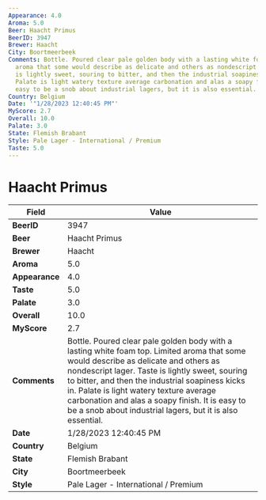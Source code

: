 ```yaml
---
Appearance: 4.0
Aroma: 5.0
Beer: Haacht Primus
BeerID: 3947
Brewer: Haacht
City: Boortmeerbeek
Comments: Bottle. Poured clear pale golden body with a lasting white foam top. Limited
  aroma that some would describe as delicate and others as nondescript lager. Taste
  is lightly sweet, souring to bitter, and then the industrial soapiness kicks in.
  Palate is light watery texture average carbonation and alas a soapy finish. It is
  easy to be a snob about industrial lagers, but it is also essential.
Country: Belgium
Date: '"1/28/2023 12:40:45 PM"'
MyScore: 2.7
Overall: 10.0
Palate: 3.0
State: Flemish Brabant
Style: Pale Lager - International / Premium
Taste: 5.0
---
```


# Haacht Primus

| Field         | Value |
|---------------|-------|
| **BeerID** | 3947 |
| **Beer** | Haacht Primus |
| **Brewer** | Haacht |
| **Aroma** | 5.0 |
| **Appearance** | 4.0 |
| **Taste** | 5.0 |
| **Palate** | 3.0 |
| **Overall** | 10.0 |
| **MyScore** | 2.7 |
| **Comments** | Bottle. Poured clear pale golden body with a lasting white foam top. Limited aroma that some would describe as delicate and others as nondescript lager. Taste is lightly sweet, souring to bitter, and then the industrial soapiness kicks in. Palate is light watery texture average carbonation and alas a soapy finish. It is easy to be a snob about industrial lagers, but it is also essential. |
| **Date** | 1/28/2023 12:40:45 PM |
| **Country** | Belgium |
| **State** | Flemish Brabant |
| **City** | Boortmeerbeek |
| **Style** | Pale Lager - International / Premium |
